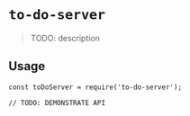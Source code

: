 # `to-do-server`

> TODO: description

## Usage

```
const toDoServer = require('to-do-server');

// TODO: DEMONSTRATE API
```
